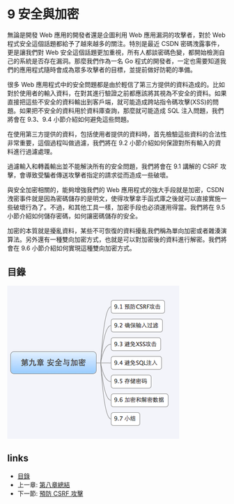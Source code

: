 # 9 安全與加密
無論是開發 Web 應用的開發者還是企圖利用 Web 應用漏洞的攻擊者，對於 Web 程式安全這個話題都給予了越來越多的關注。特別是最近 CSDN 密碼洩露事件，更是讓我們對 Web 安全這個話題更加重視，所有人都談密碼色變，都開始檢測自己的系統是否存在漏洞。那麼我們作為一名 Go 程式的開發者，一定也需要知道我們的應用程式隨時會成為眾多攻擊者的目標，並提前做好防範的準備。

很多 Web 應用程式中的安全問題都是由於輕信了第三方提供的資料造成的。比如對於使用者的輸入資料，在對其進行驗證之前都應該將其視為不安全的資料。如果直接把這些不安全的資料輸出到客戶端，就可能造成跨站指令碼攻擊(XSS)的問題。如果把不安全的資料用於資料庫查詢，那麼就可能造成 SQL 注入問題，我們將會在 9.3、9.4 小節介紹如何避免這些問題。

在使用第三方提供的資料，包括使用者提供的資料時，首先檢驗這些資料的合法性非常重要，這個過程叫做過濾，我們將在 9.2 小節介紹如何保證對所有輸入的資料進行過濾處理。

過濾輸入和轉義輸出並不能解決所有的安全問題，我們將會在 9.1 講解的 CSRF 攻擊，會導致受騙者傳送攻擊者指定的請求從而造成一些破壞。

與安全加密相關的，能夠增強我們的 Web 應用程式的強大手段就是加密，CSDN 洩密事件就是因為密碼儲存的是明文，使得攻擊拿手函式庫之後就可以直接實施一些破壞行為了。不過，和其他工具一樣，加密手段也必須運用得當。我們將在 9.5 小節介紹如何儲存密碼，如何讓密碼儲存的安全。

加密的本質就是擾亂資料，某些不可恢復的資料擾亂我們稱為單向加密或者雜湊演算法。另外還有一種雙向加密方式，也就是可以對加密後的資料進行解密。我們將會在 9.6 小節介紹如何實現這種雙向加密方式。

## 目錄
  ![](images/navi9.png?raw=true)

## links
   * [目錄](<preface.md>)
   * 上一章: [第八章總結](<08.5.md>)
   * 下一節: [預防 CSRF 攻擊](<09.1.md>)

